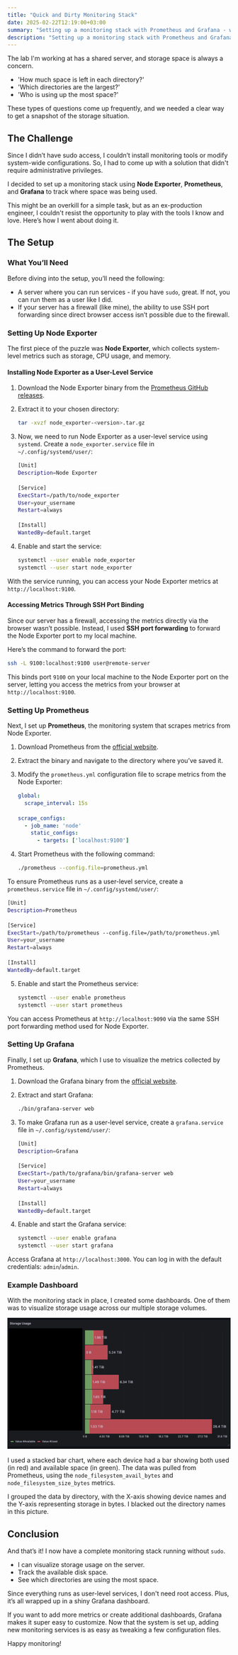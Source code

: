 ```yaml
---
title: "Quick and Dirty Monitoring Stack"
date: 2025-02-22T12:19:00+03:00
summary: "Setting up a monitoring stack with Prometheus and Grafana - without sudo."
description: "Setting up a monitoring stack with Prometheus and Grafana - without sudo."
---
```

The lab I'm working at has a shared server, and storage space is always a concern.
- 'How much space is left in each directory?' 
- 'Which directories are the largest?' 
- 'Who is using up the most space?' 

These types of questions come up frequently, and we needed a clear way to get a snapshot of the storage situation.

## The Challenge

Since I didn’t have sudo access, I couldn’t install monitoring tools or modify system-wide configurations. So, I had to come up with a solution that didn't require administrative privileges.

I decided to set up a monitoring stack using **Node Exporter**, **Prometheus**, and **Grafana** to track where space was being used. 

This might be an overkill for a simple task, but as an ex-production engineer, I couldn't resist the opportunity to play with the tools I know and love. Here’s how I went about doing it.

## The Setup

### What You’ll Need

Before diving into the setup, you’ll need the following:

- A server where you can run services - if you have `sudo`, great. If not, you can run them as a user like I did.
- If your server has a firewall (like mine), the ability to use SSH port forwarding since direct browser access isn’t possible due to the firewall.

### Setting Up Node Exporter

The first piece of the puzzle was **Node Exporter**, which collects system-level metrics such as storage, CPU usage, and memory. 

#### Installing Node Exporter as a User-Level Service

1. Download the Node Exporter binary from the [Prometheus GitHub releases](https://github.com/prometheus/node_exporter/releases).
2. Extract it to your chosen directory:

   ```bash
   tar -xvzf node_exporter-<version>.tar.gz
   ```

3. Now, we need to run Node Exporter as a user-level service using `systemd`. Create a `node_exporter.service` file in `~/.config/systemd/user/`:

   ```bash
   [Unit]
   Description=Node Exporter

   [Service]
   ExecStart=/path/to/node_exporter
   User=your_username
   Restart=always

   [Install]
   WantedBy=default.target
   ```

4. Enable and start the service:

   ```bash
   systemctl --user enable node_exporter
   systemctl --user start node_exporter
   ```

With the service running, you can access your Node Exporter metrics at `http://localhost:9100`.

#### Accessing Metrics Through SSH Port Binding

Since our server has a firewall, accessing the metrics directly via the browser wasn’t possible. Instead, I used **SSH port forwarding** to forward the Node Exporter port to my local machine.

Here’s the command to forward the port:

```bash
ssh -L 9100:localhost:9100 user@remote-server
```

This binds port `9100` on your local machine to the Node Exporter port on the server, letting you access the metrics from your browser at `http://localhost:9100`.

### Setting Up Prometheus

Next, I set up **Prometheus**, the monitoring system that scrapes metrics from Node Exporter.

1. Download Prometheus from the [official website](https://prometheus.io/download/).
2. Extract the binary and navigate to the directory where you’ve saved it.
3. Modify the `prometheus.yml` configuration file to scrape metrics from the Node Exporter:

   ```yaml
   global:
     scrape_interval: 15s

   scrape_configs:
     - job_name: 'node'
       static_configs:
         - targets: ['localhost:9100']
   ```

4. Start Prometheus with the following command:

   ```bash
   ./prometheus --config.file=prometheus.yml
   ```

To ensure Prometheus runs as a user-level service, create a `prometheus.service` file in `~/.config/systemd/user/`:

```bash
[Unit]
Description=Prometheus

[Service]
ExecStart=/path/to/prometheus --config.file=/path/to/prometheus.yml
User=your_username
Restart=always

[Install]
WantedBy=default.target
```

5. Enable and start the Prometheus service:

   ```bash
   systemctl --user enable prometheus
   systemctl --user start prometheus
   ```

You can access Prometheus at `http://localhost:9090` via the same SSH port forwarding method used for Node Exporter.

### Setting Up Grafana

Finally, I set up **Grafana**, which I use to visualize the metrics collected by Prometheus.

1. Download the Grafana binary from the [official website](https://grafana.com/grafana/download).
2. Extract and start Grafana:

   ```bash
   ./bin/grafana-server web
   ```

3. To make Grafana run as a user-level service, create a `grafana.service` file in `~/.config/systemd/user/`:

   ```bash
   [Unit]
   Description=Grafana

   [Service]
   ExecStart=/path/to/grafana/bin/grafana-server web
   User=your_username
   Restart=always

   [Install]
   WantedBy=default.target
   ```

4. Enable and start the Grafana service:

   ```bash
   systemctl --user enable grafana
   systemctl --user start grafana
   ```

Access Grafana at `http://localhost:3000`. You can log in with the default credentials: `admin`/`admin`.

### Example Dashboard
With the monitoring stack in place, I created some dashboards. One of them was to visualize storage usage across our multiple storage volumes. 


![](dashboard.png)

I used a stacked bar chart, where each device had a bar showing both used (in red) and available space (in green). The data was pulled from Prometheus, using the `node_filesystem_avail_bytes` and `node_filesystem_size_bytes` metrics.

I grouped the data by directory, with the X-axis showing device names and the Y-axis representing storage in bytes. I blacked out the directory names in this picture.

## Conclusion
And that’s it! I now have a complete monitoring stack running without `sudo`. 

- I can visualize storage usage on the server.
- Track the available disk space.
- See which directories are using the most space.

Since everything runs as user-level services, I don't need root access. Plus, it’s all wrapped up in a shiny Grafana dashboard.

If you want to add more metrics or create additional dashboards, Grafana makes it super easy to customize. Now that the system is set up, adding new monitoring services is as easy as tweaking a few configuration files.

Happy monitoring!
